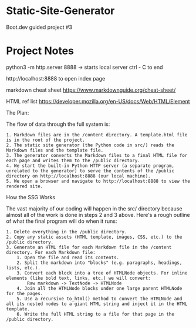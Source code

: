 # Static-Site-Generator
Boot.dev guided project #3

Project Notes
================================
python3 -m http.server 8888 -> starts local server
ctrl - C   to end

http://localhost:8888 to open index page

markdown cheat sheet
https://www.markdownguide.org/cheat-sheet/

HTML ref list
https://developer.mozilla.org/en-US/docs/Web/HTML/Element

The Plan:

The flow of data through the full system is:

    1. Markdown files are in the /content directory. A template.html file is in the root of the project.
    2. The static site generator (the Python code in src/) reads the Markdown files and the template file.
    3. The generator converts the Markdown files to a final HTML file for each page and writes them to the /public directory.
    4. We start the built-in Python HTTP server (a separate program, unrelated to the generator) to serve the contents of the /public directory on http://localhost:8888 (our local machine).
    5. We open a browser and navigate to http://localhost:8888 to view the rendered site.

How the SSG Works

The vast majority of our coding will happen in the src/ directory because almost all of the work is done in steps 2 and 3 above. Here's a rough outline of what the final program will do when it runs:

    1. Delete everything in the /public directory.
    2. Copy any static assets (HTML template, images, CSS, etc.) to the /public directory.
    3. Generate an HTML file for each Markdown file in the /content directory. For each Markdown file:
        1. Open the file and read its contents.
        2. Split the markdown into "blocks" (e.g. paragraphs, headings, lists, etc.).
        3. Convert each block into a tree of HTMLNode objects. For inline elements (like bold text, links, etc.) we will convert:
            Raw markdown -> TextNode -> HTMLNode
        4. Join all the HTMLNode blocks under one large parent HTMLNode for the pages.
        5. Use a recursive to_html() method to convert the HTMLNode and all its nested nodes to a giant HTML string and inject it in the HTML template.
        6. Write the full HTML string to a file for that page in the /public directory.
